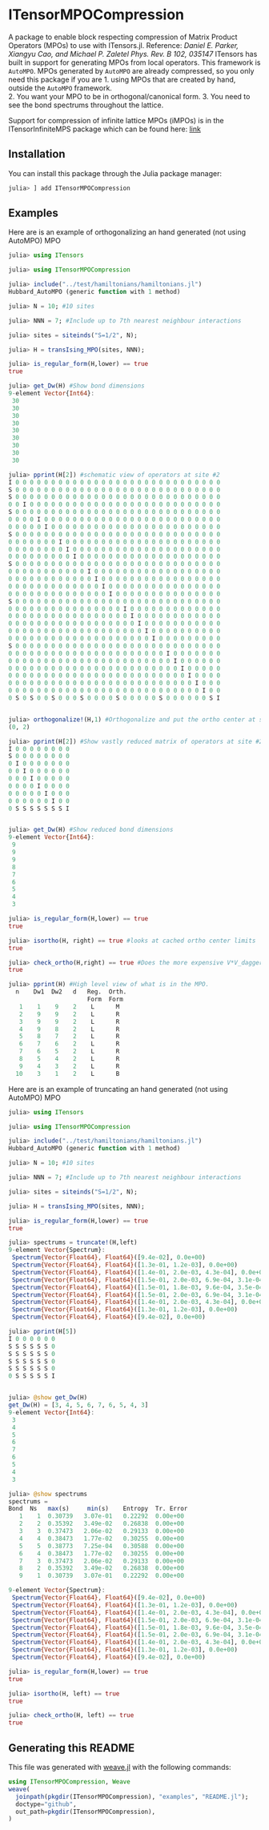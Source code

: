 # ITensorMPOCompression

A package to enable block respecting compression of Matrix Product Operators (MPOs) to use with ITensors.jl.
  Reference: *Daniel E. Parker, Xiangyu Cao, and Michael P. Zaletel Phys. Rev. B 102, 035147*
  ITensors has built in support for generating MPOs from local operators. This framework is `AutoMPO`.  MPOs
  generated by `AutoMPO` are already compressed, so you only need this package
  if you are 
    1. using MPOs that are created by hand, outside the `AutoMPO` framework.  
    2. You want your MPO to be in orthogonal/canonical form.
    3. You need to see the bond spectrums throughout the lattice. 

  Support for compression of infinite lattice MPOs (iMPOs) is in the ITensorInfiniteMPS package
  which can be found here: [link](https://github.com/ITensor/ITensorInfiniteMPS.jl)



## Installation

You can install this package through the Julia package manager:
```julia
julia> ] add ITensorMPOCompression
```
## Examples

Here are is an example of orthogonalizing an hand generated (not using AutoMPO) MPO

```julia
julia> using ITensors

julia> using ITensorMPOCompression

julia> include("../test/hamiltonians/hamiltonians.jl")
Hubbard_AutoMPO (generic function with 1 method)

julia> N = 10; #10 sites

julia> NNN = 7; #Include up to 7th nearest neighbour interactions

julia> sites = siteinds("S=1/2", N);

julia> H = transIsing_MPO(sites, NNN);

julia> is_regular_form(H,lower) == true
true

julia> get_Dw(H) #Show bond dimensions
9-element Vector{Int64}:
 30
 30
 30
 30
 30
 30
 30
 30
 30

julia> pprint(H[2]) #schematic view of operators at site #2
I 0 0 0 0 0 0 0 0 0 0 0 0 0 0 0 0 0 0 0 0 0 0 0 0 0 0 0 0 0 
S 0 0 0 0 0 0 0 0 0 0 0 0 0 0 0 0 0 0 0 0 0 0 0 0 0 0 0 0 0 
S 0 0 0 0 0 0 0 0 0 0 0 0 0 0 0 0 0 0 0 0 0 0 0 0 0 0 0 0 0 
0 0 I 0 0 0 0 0 0 0 0 0 0 0 0 0 0 0 0 0 0 0 0 0 0 0 0 0 0 0 
S 0 0 0 0 0 0 0 0 0 0 0 0 0 0 0 0 0 0 0 0 0 0 0 0 0 0 0 0 0 
0 0 0 0 I 0 0 0 0 0 0 0 0 0 0 0 0 0 0 0 0 0 0 0 0 0 0 0 0 0 
0 0 0 0 0 I 0 0 0 0 0 0 0 0 0 0 0 0 0 0 0 0 0 0 0 0 0 0 0 0 
S 0 0 0 0 0 0 0 0 0 0 0 0 0 0 0 0 0 0 0 0 0 0 0 0 0 0 0 0 0 
0 0 0 0 0 0 0 I 0 0 0 0 0 0 0 0 0 0 0 0 0 0 0 0 0 0 0 0 0 0 
0 0 0 0 0 0 0 0 I 0 0 0 0 0 0 0 0 0 0 0 0 0 0 0 0 0 0 0 0 0 
0 0 0 0 0 0 0 0 0 I 0 0 0 0 0 0 0 0 0 0 0 0 0 0 0 0 0 0 0 0 
S 0 0 0 0 0 0 0 0 0 0 0 0 0 0 0 0 0 0 0 0 0 0 0 0 0 0 0 0 0 
0 0 0 0 0 0 0 0 0 0 0 I 0 0 0 0 0 0 0 0 0 0 0 0 0 0 0 0 0 0 
0 0 0 0 0 0 0 0 0 0 0 0 I 0 0 0 0 0 0 0 0 0 0 0 0 0 0 0 0 0 
0 0 0 0 0 0 0 0 0 0 0 0 0 I 0 0 0 0 0 0 0 0 0 0 0 0 0 0 0 0 
0 0 0 0 0 0 0 0 0 0 0 0 0 0 I 0 0 0 0 0 0 0 0 0 0 0 0 0 0 0 
S 0 0 0 0 0 0 0 0 0 0 0 0 0 0 0 0 0 0 0 0 0 0 0 0 0 0 0 0 0 
0 0 0 0 0 0 0 0 0 0 0 0 0 0 0 0 I 0 0 0 0 0 0 0 0 0 0 0 0 0 
0 0 0 0 0 0 0 0 0 0 0 0 0 0 0 0 0 I 0 0 0 0 0 0 0 0 0 0 0 0 
0 0 0 0 0 0 0 0 0 0 0 0 0 0 0 0 0 0 I 0 0 0 0 0 0 0 0 0 0 0 
0 0 0 0 0 0 0 0 0 0 0 0 0 0 0 0 0 0 0 I 0 0 0 0 0 0 0 0 0 0 
0 0 0 0 0 0 0 0 0 0 0 0 0 0 0 0 0 0 0 0 I 0 0 0 0 0 0 0 0 0 
S 0 0 0 0 0 0 0 0 0 0 0 0 0 0 0 0 0 0 0 0 0 0 0 0 0 0 0 0 0 
0 0 0 0 0 0 0 0 0 0 0 0 0 0 0 0 0 0 0 0 0 0 I 0 0 0 0 0 0 0 
0 0 0 0 0 0 0 0 0 0 0 0 0 0 0 0 0 0 0 0 0 0 0 I 0 0 0 0 0 0 
0 0 0 0 0 0 0 0 0 0 0 0 0 0 0 0 0 0 0 0 0 0 0 0 I 0 0 0 0 0 
0 0 0 0 0 0 0 0 0 0 0 0 0 0 0 0 0 0 0 0 0 0 0 0 0 I 0 0 0 0 
0 0 0 0 0 0 0 0 0 0 0 0 0 0 0 0 0 0 0 0 0 0 0 0 0 0 I 0 0 0 
0 0 0 0 0 0 0 0 0 0 0 0 0 0 0 0 0 0 0 0 0 0 0 0 0 0 0 I 0 0 
0 S 0 S 0 0 S 0 0 0 S 0 0 0 0 S 0 0 0 0 0 S 0 0 0 0 0 0 S I 


julia> orthogonalize!(H,1) #Orthogonalize and put the ortho center at site #1.  Also does rank reduction.
(0, 2)

julia> pprint(H[2]) #Show vastly reduced matrix of operators at site #2
I 0 0 0 0 0 0 0 0 
S 0 0 0 0 0 0 0 0 
0 I 0 0 0 0 0 0 0 
0 0 I 0 0 0 0 0 0 
0 0 0 I 0 0 0 0 0 
0 0 0 0 I 0 0 0 0 
0 0 0 0 0 I 0 0 0 
0 0 0 0 0 0 I 0 0 
0 S S S S S S S I 


julia> get_Dw(H) #Show reduced bond dimensions
9-element Vector{Int64}:
 9
 9
 9
 8
 7
 6
 5
 4
 3

julia> is_regular_form(H,lower) == true
true

julia> isortho(H, right) == true #looks at cached ortho center limits
true

julia> check_ortho(H,right) == true #Does the more expensive V*V_dagger==Id contraction and test
true

julia> pprint(H) #High level view of what is in the MPO.
  n    Dw1  Dw2   d   Reg.  Orth.
                      Form  Form 
   1    1    9    2    L      M
   2    9    9    2    L      R
   3    9    9    2    L      R
   4    9    8    2    L      R
   5    8    7    2    L      R
   6    7    6    2    L      R
   7    6    5    2    L      R
   8    5    4    2    L      R
   9    4    3    2    L      R
  10    3    1    2    L      B
```


Here are is an example of truncating an hand generated (not using AutoMPO) MPO

```julia
julia> using ITensors

julia> using ITensorMPOCompression

julia> include("../test/hamiltonians/hamiltonians.jl")
Hubbard_AutoMPO (generic function with 1 method)

julia> N = 10; #10 sites

julia> NNN = 7; #Include up to 7th nearest neighbour interactions

julia> sites = siteinds("S=1/2", N);

julia> H = transIsing_MPO(sites, NNN);

julia> is_regular_form(H,lower) == true
true

julia> spectrums = truncate!(H,left)
9-element Vector{Spectrum}:
 Spectrum{Vector{Float64}, Float64}([9.4e-02], 0.0e+00)
 Spectrum{Vector{Float64}, Float64}([1.3e-01, 1.2e-03], 0.0e+00)
 Spectrum{Vector{Float64}, Float64}([1.4e-01, 2.0e-03, 4.3e-04], 0.0e+00)
 Spectrum{Vector{Float64}, Float64}([1.5e-01, 2.0e-03, 6.9e-04, 3.1e-04], 0.0e+00)
 Spectrum{Vector{Float64}, Float64}([1.5e-01, 1.8e-03, 9.6e-04, 3.5e-04, 5.3e-07], 0.0e+00)
 Spectrum{Vector{Float64}, Float64}([1.5e-01, 2.0e-03, 6.9e-04, 3.1e-04], 0.0e+00)
 Spectrum{Vector{Float64}, Float64}([1.4e-01, 2.0e-03, 4.3e-04], 0.0e+00)
 Spectrum{Vector{Float64}, Float64}([1.3e-01, 1.2e-03], 0.0e+00)
 Spectrum{Vector{Float64}, Float64}([9.4e-02], 0.0e+00)

julia> pprint(H[5])
I 0 0 0 0 0 0 
S S S S S S 0 
S S S S S S 0 
S S S S S S 0 
S S S S S S 0 
0 S S S S S I 


julia> @show get_Dw(H)
get_Dw(H) = [3, 4, 5, 6, 7, 6, 5, 4, 3]
9-element Vector{Int64}:
 3
 4
 5
 6
 7
 6
 5
 4
 3

julia> @show spectrums
spectrums = 
Bond  Ns   max(s)     min(s)    Entropy  Tr. Error
   1    1  0.30739   3.07e-01   0.22292  0.00e+00
   2    2  0.35392   3.49e-02   0.26838  0.00e+00
   3    3  0.37473   2.06e-02   0.29133  0.00e+00
   4    4  0.38473   1.77e-02   0.30255  0.00e+00
   5    5  0.38773   7.25e-04   0.30588  0.00e+00
   6    4  0.38473   1.77e-02   0.30255  0.00e+00
   7    3  0.37473   2.06e-02   0.29133  0.00e+00
   8    2  0.35392   3.49e-02   0.26838  0.00e+00
   9    1  0.30739   3.07e-01   0.22292  0.00e+00

9-element Vector{Spectrum}:
 Spectrum{Vector{Float64}, Float64}([9.4e-02], 0.0e+00)
 Spectrum{Vector{Float64}, Float64}([1.3e-01, 1.2e-03], 0.0e+00)
 Spectrum{Vector{Float64}, Float64}([1.4e-01, 2.0e-03, 4.3e-04], 0.0e+00)
 Spectrum{Vector{Float64}, Float64}([1.5e-01, 2.0e-03, 6.9e-04, 3.1e-04], 0.0e+00)
 Spectrum{Vector{Float64}, Float64}([1.5e-01, 1.8e-03, 9.6e-04, 3.5e-04, 5.3e-07], 0.0e+00)
 Spectrum{Vector{Float64}, Float64}([1.5e-01, 2.0e-03, 6.9e-04, 3.1e-04], 0.0e+00)
 Spectrum{Vector{Float64}, Float64}([1.4e-01, 2.0e-03, 4.3e-04], 0.0e+00)
 Spectrum{Vector{Float64}, Float64}([1.3e-01, 1.2e-03], 0.0e+00)
 Spectrum{Vector{Float64}, Float64}([9.4e-02], 0.0e+00)

julia> is_regular_form(H,lower) == true
true

julia> isortho(H, left) == true
true

julia> check_ortho(H, left) == true
true
```


## Generating this README



This file was generated with [weave.jl](https://github.com/JunoLab/Weave.jl) with the following commands:

```julia
using ITensorMPOCompression, Weave
weave(
  joinpath(pkgdir(ITensorMPOCompression), "examples", "README.jl");
  doctype="github",
  out_path=pkgdir(ITensorMPOCompression),
)
```
